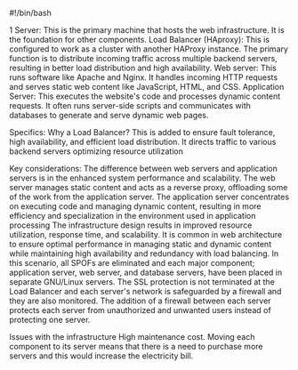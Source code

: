 #!/bin/bash

1 Server: This is the primary machine that hosts the web infrastructure. It is the foundation for other components.
Load Balancer (HAproxy): This is configured to work as a cluster with another HAProxy instance. The primary function is to distribute incoming traffic across multiple backend servers, resulting in better load distribution and high availability. 
Web server: This runs software like Apache and Nginx. It handles incoming HTTP requests and serves static web content like JavaScript, HTML, and CSS. 
Application Server: This executes the website's code and processes dynamic content requests. It often runs server-side scripts and communicates with databases to generate and serve dynamic web pages.

Specifics:
Why a Load Balancer?
This is added to ensure fault tolerance, high availability, and efficient load distribution. It directs traffic to various backend servers optimizing resource utilization

Key considerations:
The difference between web servers and application servers is in the enhanced system performance and scalability. The web server manages static content and acts as a reverse proxy, offloading some of the work from the application server. The application server concentrates on executing code and managing dynamic content, resulting in more efficiency and specialization in the environment used in application processing
The infrastructure design results in improved resource utilization, response time, and scalability. It is common in web architecture to ensure optimal performance in managing static and dynamic content while maintaining high availability and redundancy with load balancing. 
In this scenario, all SPOFs are eliminated and each major component; application server, web server, and database servers, have been placed in separate GNU/Linux servers. The SSL protection is not terminated at the Load Balancer and each server's network is safeguarded by a firewall and they are also monitored. 
The addition of a firewall between each server protects each server from unauthorized and unwanted users instead of protecting one server. 

Issues with the infrastructure
High maintenance cost.
Moving each component to its server means that there is a need to purchase more servers and this would increase the electricity bill.

